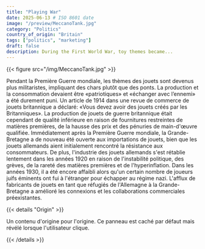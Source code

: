 ```yaml
---
title: "Playing War"
date: 2025-06-13 # ISO 8601 date
image: "/preview/MeccanoTank.jpg"
category: "Politics"
country_of_origin: "Britain"
tags: ["politics", "marketing"]
draft: false
description: During the First World War, toy themes became...
---
```




{{< figure src="/img/MeccanoTank.jpg" >}}

Pendant la Première Guerre mondiale, les thèmes des jouets sont devenus plus militaristes, impliquant des chars plutôt que des ponts. La production et la consommation devaient être «patriotiques» et «échanger avec l’ennemi» a été durement puni. Un article de 1914 dans une revue de commerce de jouets britannique a déclaré: «Vous devez avoir des jouets créés par les Britanniques». La production de jouets de guerre britannique était cependant de qualité inférieure en raison de fournitures restreintes de matières premières, de la hausse des prix et des pénuries de main-d'œuvre qualifiée. Immédiatement après la Première Guerre mondiale, la Grande-Bretagne a de nouveau été ouverte aux importations de jouets, bien que les jouets allemands aient initialement rencontré la résistance aux consommateurs. De plus, l'industrie des jouets allemands s'est rétablie lentement dans les années 1920 en raison de l'instabilité politique, des grèves, de la rareté des matières premières et de l'hyperinflation. Dans les années 1930, il a été encore affaibli alors qu'un certain nombre de joueurs juifs éminents ont fui à l'étranger pour échapper au régime nazi. L'afflux de fabricants de jouets en tant que réfugiés de l'Allemagne à la Grande-Bretagne a amélioré les connexions et les collaborations commerciales préexistantes.

{{< details "Origin" >}}

Un contenu d'origine pour l'origine. Ce panneau est caché par défaut mais révélé lorsque l'utilisateur clique.

{{< /details >}}


